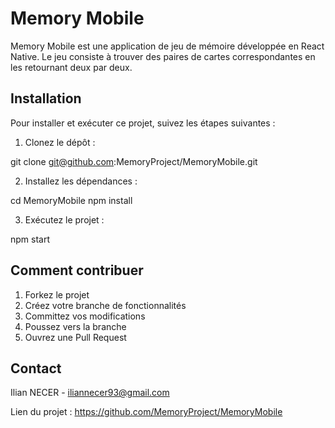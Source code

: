 # Memory Mobile

Memory Mobile est une application de jeu de mémoire développée en React Native. Le jeu consiste à trouver des paires de cartes correspondantes en les retournant deux par deux.

## Installation

Pour installer et exécuter ce projet, suivez les étapes suivantes :

1. Clonez le dépôt :

git clone git@github.com:MemoryProject/MemoryMobile.git

2. Installez les dépendances :

cd MemoryMobile
npm install

3. Exécutez le projet :

npm start

## Comment contribuer

1. Forkez le projet
2. Créez votre branche de fonctionnalités
3. Committez vos modifications
4. Poussez vers la branche
5. Ouvrez une Pull Request

## Contact

Ilian NECER - iliannecer93@gmail.com

Lien du projet : https://github.com/MemoryProject/MemoryMobile
